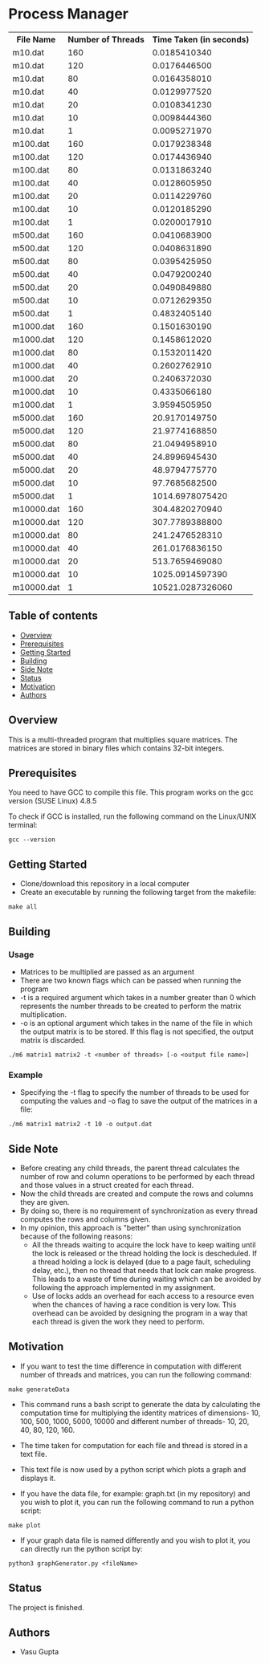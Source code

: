 # Process Manager
<table style="width:100%">
  <tr><th>File Name</th> <th>Number of Threads</th><th>Time Taken (in seconds)</th></tr>
  <tr><td>m10.dat</td> <td>160</td><td>0.0185410340</td></tr>
  <tr><td>m10.dat</td> <td>120</td><td>0.0176446500</td></tr>
  <tr><td>m10.dat</td> <td>80</td><td>0.0164358010</td></tr>
  <tr><td>m10.dat</td> <td>40</td><td>0.0129977520</td></tr>
  <tr><td>m10.dat</td> <td>20</td><td>0.0108341230</td></tr>
  <tr><td>m10.dat</td> <td>10</td><td>0.0098444360</td></tr>
  <tr><td>m10.dat</td> <td>1</td> <td>0.0095271970</td></tr>

  <tr><td>m100.dat</td> <td>160</td><td>0.0179238348</td></tr>
  <tr><td>m100.dat</td> <td>120</td><td>0.0174436940</td></tr>
  <tr><td>m100.dat</td> <td>80</td><td>0.0131863240</td></tr>
  <tr><td>m100.dat</td> <td>40</td><td>0.0128605950</td></tr>
  <tr><td>m100.dat</td> <td>20</td><td>0.0114229760</td></tr>
  <tr><td>m100.dat</td> <td>10</td><td>0.0120185290</td></tr>
  <tr><td>m100.dat</td> <td>1</td><td>0.0200017910</td></tr>

  <tr><td>m500.dat</td> <td>160</td><td>0.0410683900</td></tr>
  <tr><td>m500.dat</td> <td>120</td><td>0.0408631890</td></tr>
  <tr><td>m500.dat</td> <td>80</td><td>0.0395425950</td></tr>
  <tr><td>m500.dat</td> <td>40</td><td>0.0479200240</td></tr>
  <tr><td>m500.dat</td> <td>20</td><td>0.0490849880</td></tr>
  <tr><td>m500.dat</td> <td>10</td><td>0.0712629350</td></tr>
  <tr><td>m500.dat</td> <td>1</td><td>0.4832405140</td></tr>

  <tr><td>m1000.dat</td> <td>160</td><td>0.1501630190</td></tr>
  <tr><td>m1000.dat</td> <td>120</td><td>0.1458612020</td></tr>
  <tr><td>m1000.dat</td> <td>80</td><td>0.1532011420</td></tr>
  <tr><td>m1000.dat</td> <td>40</td><td>0.2602762910</td></tr>
  <tr><td>m1000.dat</td> <td>20</td><td>0.2406372030</td></tr>
  <tr><td>m1000.dat</td> <td>10</td><td>0.4335066180</td></tr>
  <tr><td>m1000.dat</td> <td>1</td><td>3.9594505950</td></tr>

  <tr><td>m5000.dat</td> <td>160</td><td>20.9170149750</td></tr>
  <tr><td>m5000.dat</td> <td>120</td><td>21.9774168850</td></tr>
  <tr><td>m5000.dat</td> <td>80</td><td>21.0494958910</td></tr>
  <tr><td>m5000.dat</td> <td>40</td><td>24.8996945430</td></tr>
  <tr><td>m5000.dat</td> <td>20</td><td>48.9794775770</td></tr>
  <tr><td>m5000.dat</td> <td>10</td><td>97.7685682500</td></tr>
  <tr><td>m5000.dat</td> <td>1</td><td>1014.6978075420</td></tr>

  <tr><td>m10000.dat</td> <td>160</td><td>304.4820270940</td></tr>
  <tr><td>m10000.dat</td> <td>120</td><td>307.7789388800</td></tr>
  <tr><td>m10000.dat</td> <td>80</td><td>241.2476528310</td></tr>
  <tr><td>m10000.dat</td> <td>40</td><td>261.0176836150</td></tr>
  <tr><td>m10000.dat</td> <td>20</td><td>513.7659469080</td></tr>
  <tr><td>m10000.dat</td> <td>10</td><td>1025.0914597390</td></tr>
  <tr><td>m10000.dat</td> <td>1</td><td>10521.0287326060</td></tr>

</table>

## Table of contents
* [Overview](#overview)
* [Prerequisites](#prerequisites)
* [Getting Started](#getting-started)
* [Building](#building)
* [Side Note](#side-note)
* [Status](#status)
* [Motivation](#motivation)
* [Authors](#authors)

## Overview

This is a multi-threaded program that multiplies square matrices. The matrices are stored in binary files which contains 32-bit integers. 

## Prerequisites

You need to have GCC to compile this file.
This program works on the gcc version (SUSE Linux) 4.8.5

To check if GCC is installed, run the following command on the Linux/UNIX terminal:
```
gcc --version
```

## Getting Started
* Clone/download this repository in a local computer
* Create an executable by running the following target from the makefile:
```
make all
```

## Building
### Usage
* Matrices to be multiplied are passed as an argument
* There are two known flags which can be passed when running the program
* -t is a required argument which takes in a number greater than 0 which represents the number threads to be created to perform the matrix multiplication.
* -o is an optional argument which takes in the name of the file in which the output matrix is to be stored. If this flag is not specified, the output matrix is discarded.
```
./m6 matrix1 matrix2 -t <number of threads> [-o <output file name>]
```

### Example
* Specifying the -t flag to specify the number of threads to be used for computing the values and -o flag to save the output of the matrices in a file:
```
./m6 matrix1 matrix2 -t 10 -o output.dat
``` 

## Side Note
* Before creating any child threads, the parent thread calculates the number of row and column operations to be performed by each thread and those values in a struct created for each thread. 
* Now the child threads are created and compute the rows and columns they are given. 
* By doing so, there is no requirement of synchronization as every thread computes the rows and columns given.
* In my opinion, this approach is "better" than using synchronization because of the following reasons:
  * All the threads waiting to acquire the lock have to keep waiting until the lock is released or the thread holding the lock is descheduled. If a thread holding a lock is delayed (due to a page fault, scheduling delay, etc.), then no thread that needs that lock can make progress. This leads to a waste of time during waiting which can be avoided by following the approach implemented in my assignment.
  * Use of locks adds an overhead for each access to a resource even when the chances of having a race condition is very low. This overhead can be avoided by designing the program in a way that each thread is given the work they need to perform.

## Motivation
* If you want to test the time difference in computation with different number of threads and matrices, you can run the following command: 
```
make generateData
```
* This command runs a bash script to generate the data by calculating the computation time for multiplying the identity matrices of dimensions- 10, 100, 500, 1000, 5000, 10000 and different number of threads- 10, 20, 40, 80, 120, 160. 
* The time taken for computation for each file and thread is stored in a text file.
* This text file is now used by a python script which plots a graph and displays it.

* If you have the data file, for example: graph.txt (in my repository) and you wish to plot it, you can run the following command to run a python script:
```
make plot
```

* If your graph data file is named differently and you wish to plot it, you can directly run the python script by:
```
python3 graphGenerator.py <fileName>
```

## Status
The project is finished.

## Authors
* Vasu Gupta 
